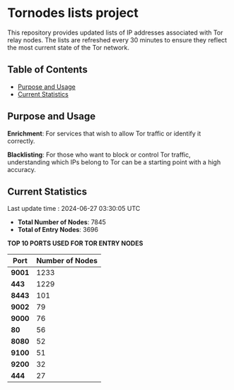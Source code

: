 # Tornodes lists project

This repository provides updated lists of IP addresses associated with Tor relay nodes. The lists are refreshed every 30 minutes to ensure they reflect the most current state of the Tor network.

## Table of Contents

- [Purpose and Usage](#purpose-and-usage)
- [Current Statistics](#current-statistics)


## Purpose and Usage

**Enrichment**: For services that wish to allow Tor traffic or identify it correctly.

**Blacklisting**: For those who want to block or control Tor traffic, understanding which IPs belong to Tor can be a starting point with a high accuracy.

## Current Statistics

Last update time : 2024-06-27 03:30:05 UTC

- **Total Number of Nodes**: 7845
- **Total of Entry Nodes**: 3696

**TOP 10 PORTS USED FOR TOR ENTRY NODES**

| **Port** | **Number of Nodes** |
|------|-----------------|
| **9001**   | 1233  |
| **443**   | 1229  |
| **8443**   | 101  |
| **9002**   | 79  |
| **9000**   | 76  |
| **80**   | 56  |
| **8080**   | 52  |
| **9100**   | 51  |
| **9200**   | 32  |
| **444**   | 27  |

